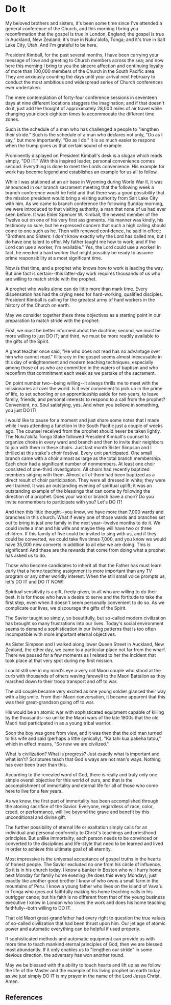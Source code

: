 # Do It

My beloved brothers and sisters, it's been some time since I've attended a
general conference of the Church, and this morning I bring you reconfirmation
that the gospel is true in London, England; the gospel is true in Auckland,
New Zealand; it's true in Nuku'alofa, Tonga; and it's true in Salt Lake City,
Utah. And I'm grateful to be here.

President Kimball, for the past several months, I have been carrying your
message of love and greeting to Church members across the sea; and now here
this morning I bring to you the sincere affection and continuing loyalty of
more than 100,000 members of the Church in the South Pacific area. They are
anxiously counting the days until your arrival next February to conduct the
most ambitious and widespread series of Church conferences ever undertaken.

The mere contemplation of forty-four conference sessions in seventeen days at
nine different locations staggers the imagination; and if that doesn't do it,
just add the thought of approximately 28,000 miles of air travel while
changing your clock eighteen times to accommodate the different time zones.

Such is the schedule of a man who has challenged a people to "lengthen their
stride." Such is the schedule of a man who declares not only, "Do as I say,"
but more importantly, "Do as I do." It is so much easier to respond when the
trump gives us that certain sound of example.

Prominently displayed on President Kimball's desk is a slogan which reads
simply, "DO IT." With this inspired leader, personal convenience comes second.
Everything is done to meet the Lords convenience. His example for work has
become legend and establishes an example for us all to follow.

While I was stationed at an air base in Wyoming during World War II, it was
announced in our branch sacrament meeting that the following week a branch
conference would be held and that there was a good possibility that the
mission president would bring a visiting authority from Salt Lake City with
him. As we came to branch conference the following Sunday morning, we were
introduced to that visiting authority, a man that none of us had ever seen
before. It was Elder Spencer W. Kimball, the newest member of the Twelve out
on one of his very first assignments. His manner was kindly, his testimony so
sure, but he expressed concern that such a high calling should come to one
such as he. Then with renewed confidence, he said in effect: "Brothers and
Sisters: I don't know exactly why the Lord has called me, but I do have one
talent to offer. My father taught me how to work; and if the Lord can use a
worker, I'm available." Yes, the Lord could use a worker! In fact, he needed a
hard worker that might possibly be ready to assume prime responsibility at a
most significant time.

Now is that time, and a prophet who knows how to work is leading the way. But
one fact is certain--this latter-day work requires thousands of us who are
willing to match stride with the prophet.

A prophet who walks alone can do little more than mark time. Every
dispensation has had the crying need for hard-working, qualified disciples.
President Kimball is calling for the greatest army of hard workers in the
history of the Church on earth.

May we consider together these three objectives as a starting point in our
preparation to match stride with the prophet:

First, we must be better informed about the doctrine; second, we must be more
willing to just DO IT; and third, we must be more readily available to the
gifts of the Spirit.

A great teacher once said, "He who does not read has no advantage over him who
cannot read." Illiteracy in the gospel seems almost inexcusable in this day of
enlightenment and modern teaching techniques, especially among those of us who
are committed in the waters of baptism and who reconfirm that commitment each
week as we partake of the sacrament.

On point number two--being willing--it always thrills me to meet with the
missionaries all over the world. Is it ever convenient to pick up in the prime
of life, to set schooling or an apprenticeship aside for two years, to leave
family, friends, and personal interests to respond to a call from the prophet?
Convenient, no. Soul satisfying, yes. And when you believe in something, you
just DO IT!

I would like to pause for a moment and just share some notes that I made while
I was attending a function in the South Pacific just a couple of weeks ago.
The counsel received from the prophet should never be taken lightly. The
Nuku'alofa Tonga Stake followed President Kimball's counsel to organize choirs
in every ward and branch and then to invite their neighbors to join with them
in these choirs. Just last month Sister Simpson and I thrilled at this stake's
choir festival. Every unit participated. One small branch came with a choir
almost as large as the total branch membership. Each choir had a significant
number of nonmembers. At least one choir consisted of one-third investigators.
All choirs had recently baptized members singing with them. Almost all of them
had been baptized as a direct result of choir participation. They were all
dressed in white; they were well trained. It was an outstanding evening of
spiritual uplift; it was an outstanding example of the blessings that can come
by following the direction of a prophet. Does your ward or branch have a
choir? Do you invite nonmembers to participate with you? Let's DO IT!

And then this little thought--you know, we have more than 7,000 wards and
branches in this church. What if every one of those wards and branches set out
to bring in just one family in the next year--twelve months to do it. We could
invite a man and his wife and maybe they will have two or three children. If
this family of five could be invited to sing with us, and if they could be
converted, we could take five times 7,000, and you know we would have 35,000
new converts in addition to all else we are doing. This is significant! And
these are the rewards that come from doing what a prophet has asked us to do.

Those who become candidates to inherit all that the Father has must learn
early that a home teaching assignment is more important than any TV program or
any other worldly interest. When the still small voice prompts us, let's DO IT
and DO IT NOW!

Spiritual sensitivity is a gift, freely given, to all who are willing to do
their best. It is for those who have a desire to serve and the fortitude to
take the first step, even when it doesn't seem personally convenient to do so.
As we complicate our lives, we discourage the gifts of the Spirit.

The Savior taught so simply, so beautifully, but so-called modern civilization
has brought so many frustrations into our lives. Today's social environment
seems to demand a sophistication in our living patterns that is too often
incompatible with more important eternal objectives.

As Sister Simpson and I walked along lower Queen Street in Auckland, New
Zealand, the other day, we came to a particular place not far from the wharf.
There we paused for a few moments as I related to her the incident that took
place at that very spot during my first mission.

I could still see in my mind's eye a very old Maori couple who stood at the
curb with thousands of others waving farewell to the Maori Battalion as they
marched down to their troop transport and off to war.

The old couple became very excited as one young soldier glanced their way with
a big smile. From their Maori conversation, it became apparent that this was
their great-grandson going off to war.

His would be an atomic war with sophisticated equipment capable of killing by
the thousands--so unlike the Maori wars of the late 1800s that the old Maori
had participated in as a young tribal warrior.

Soon the boy was gone from view, and it was then that the old man turned to
his wife and said (perhaps a little cynically), "Ka tahi kua pakeha tatou,"
which in effect means, "So now we are civilized."

What is civilization? What is progress? Just exactly what is important and
what isn't? Scriptures teach that God's ways are not man's ways. Nothing has
ever been truer than this.

According to the revealed word of God, there is really and truly only one
simple overall objective for this world of ours, and that is the
accomplishment of immortality and eternal life for all of those who come here
to live for a few years.

As we know, the first part of immortality has been accomplished through the
atoning sacrifice of the Savior. Everyone, regardless of race, color, creed,
or performance, will live beyond the grave and benefit by this unconditional
and divine gift.

The further possibility of eternal life or exaltation simply calls for an
individual and personal conformity to Christ's teachings and priesthood
principles. But unlike immortality, each person needs to be convinced or
converted to the disciplines and life-style that need to be learned and lived
in order to achieve this ultimate goal of all eternity.

Most impressive is the universal acceptance of gospel truths in the hearts of
honest people. The Savior excluded no one from his circle of influence. So it
is in his church today. I know a banker in Boston who will hurry home next
Monday for family home evening (he does this every Monday); just exactly like
another good brother I know of who owns a small farm in the mountains of Peru.
I know a young father who lives on the island of Vava'u in Tonga who goes out
faithfully making his home teaching calls in his outrigger canoe; but his
faith is no different from that of the young business executive I know in
London who loves the work and does his home teaching faithfully--both willing
to DO IT.

That old Maori great-grandfather had every right to question the true values
of so-called civilization that had been thrust upon him. Our jet age of atomic
power and automatic everything can be helpful if used properly.

If sophisticated methods and automatic equipment can provide us with more time
to teach mankind eternal principles of God, then we are blessed most
abundantly. If it only enables us to "lengthen our stride" in some devious
direction, the adversary has won another round.

May we be blessed with the ability to touch hearts and lift up as we follow
the life of the Master and the example of his living prophet on earth today as
we just simply DO IT is my prayer in the name of the Lord Jesus Christ. Amen.

## References


